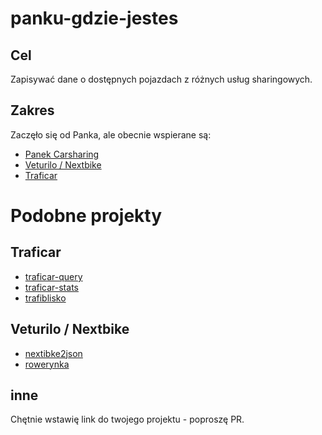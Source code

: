 # panku-gdzie-jestes

## Cel

Zapisywać dane o dostępnych pojazdach z różnych usług sharingowych.

## Zakres
Zaczęło się od Panka, ale obecnie wspierane są:
- [Panek Carsharing](https://panekcs.pl/)
- [Veturilo / Nextbike](https://www.veturilo.waw.pl/)
- [Traficar](https://www.traficar.pl/)


# Podobne projekty

## Traficar
- [traficar-query](https://github.com/Toumash/traficar-query)
- [traficar-stats](https://github.com/jakubste/traficar-stats)
- [trafiblisko](https://github.com/consi/trafiblisko)

## Veturilo / Nextbike
- [nextibke2json](https://github.com/Informatic/nextbike2json)
- [rowerynka](https://github.com/stasm/rowerynka)


## inne
Chętnie wstawię link do twojego projektu - poproszę PR.
